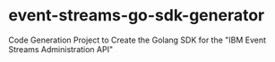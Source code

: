# event-streams-go-sdk-generator
Code Generation Project to Create the Golang SDK for the "IBM Event Streams Administration API"
